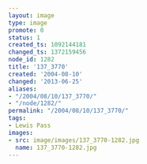 ```yaml
---
layout: image
type: image
promote: 0
status: 1
created_ts: 1092144181
changed_ts: 1372159456
node_id: 1282
title: '137_3770'
created: '2004-08-10'
changed: '2013-06-25'
aliases:
- "/2004/08/10/137_3770/"
- "/node/1282/"
permalink: "/2004/08/10/137_3770/"
tags:
- Lewis Pass
images:
- src: image/images/137_3770-1282.jpg
  name: 137_3770-1282.jpg
---
```


